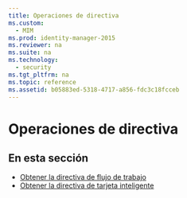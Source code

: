 ```yaml
---
title: Operaciones de directiva
ms.custom: 
  - MIM
ms.prod: identity-manager-2015
ms.reviewer: na
ms.suite: na
ms.technology: 
  - security
ms.tgt_pltfrm: na
ms.topic: reference
ms.assetid: b05883ed-5318-4717-a856-fdc3c18fcceb
---
```

# Operaciones de directiva
## En esta sección

- [Obtener la directiva de flujo de trabajo](Get-Workflow-Policy.md)
- [Obtener la directiva de tarjeta inteligente](Get-Smartcard-Policy.md)




